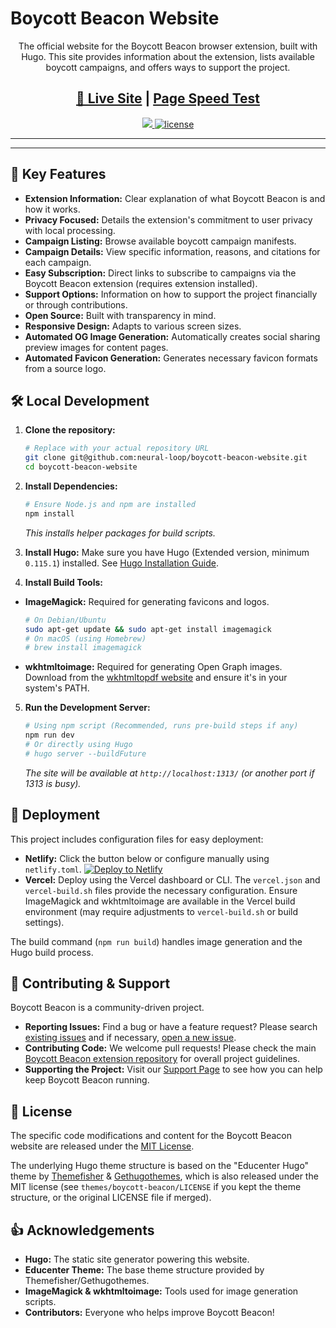 # Boycott Beacon Website

<p align="center">
  The official website for the Boycott Beacon browser extension, built with Hugo. This site provides information about the extension, lists available boycott campaigns, and offers ways to support the project.
</p>

<h2 align="center">
  <a target="_blank" href="https://boycott-beacon.github.io" rel="nofollow">👀 Live Site</a> |
  <a target="_blank" href="https://pagespeed.web.dev/report?url=https://boycott-beacon.github.io">Page Speed Test</a>
</h2>

<p align="center">
  <a href="https://github.com/gohugoio/hugo/releases/tag/v0.115.1" alt="Hugo Version">
    <img src="https://img.shields.io/static/v1?label=min-HUGO-version&message=0.115.1&color=f00&logo=hugo" />
  </a>
  <a href="https://github.com/neural-loop/boycott-beacon-website/blob/main/LICENSE"> <!-- << UPDATE LINK TO YOUR REPO -->
    <img src="https://img.shields.io/github/license/neural-loop/boycott-beacon-website" alt="license"> <!-- << UPDATE REPO -->
  </a>
  <!-- Add other relevant badges if desired -->
</p>

---

<!-- Optional: Add a screenshot of YOUR website -->
<!-- <p align="center">
<img src="[LINK_TO_YOUR_SCREENSHOT.png]" alt="screenshot" width="100%">
</p> -->

---

## 📌 Key Features

*   **Extension Information:** Clear explanation of what Boycott Beacon is and how it works.
*   **Privacy Focused:** Details the extension's commitment to user privacy with local processing.
*   **Campaign Listing:** Browse available boycott campaign manifests.
*   **Campaign Details:** View specific information, reasons, and citations for each campaign.
*   **Easy Subscription:** Direct links to subscribe to campaigns via the Boycott Beacon extension (requires extension installed).
*   **Support Options:** Information on how to support the project financially or through contributions.
*   **Open Source:** Built with transparency in mind.
*   **Responsive Design:** Adapts to various screen sizes.
*   **Automated OG Image Generation:** Automatically creates social sharing preview images for content pages.
*   **Automated Favicon Generation:** Generates necessary favicon formats from a source logo.

## 🛠️ Local Development

1.  **Clone the repository:**
    ```bash
    # Replace with your actual repository URL
    git clone git@github.com:neural-loop/boycott-beacon-website.git
    cd boycott-beacon-website
    ```

2.  **Install Dependencies:**
    ```bash
    # Ensure Node.js and npm are installed
    npm install
    ```
    *This installs helper packages for build scripts.*

3.  **Install Hugo:**
    Make sure you have Hugo (Extended version, minimum `0.115.1`) installed. See [Hugo Installation Guide](https://gohugo.io/getting-started/installing/).

4.  **Install Build Tools:**
  *   **ImageMagick:** Required for generating favicons and logos.
      ```bash
      # On Debian/Ubuntu
      sudo apt-get update && sudo apt-get install imagemagick
      # On macOS (using Homebrew)
      # brew install imagemagick
      ```
  *   **wkhtmltoimage:** Required for generating Open Graph images. Download from the [wkhtmltopdf website](https://wkhtmltopdf.org/downloads.html) and ensure it's in your system's PATH.

5.  **Run the Development Server:**
    ```bash
    # Using npm script (Recommended, runs pre-build steps if any)
    npm run dev
    # Or directly using Hugo
    # hugo server --buildFuture
    ```
    *The site will be available at `http://localhost:1313/` (or another port if 1313 is busy).*

## 🔧 Deployment

This project includes configuration files for easy deployment:

*   **Netlify:** Click the button below or configure manually using `netlify.toml`.
    [![Deploy to Netlify](https://www.netlify.com/img/deploy/button.svg)](https://app.netlify.com/start/deploy?repository=[YOUR_PROJECT_REPO_URL]) <!-- << UPDATE REPO URL -->
*   **Vercel:** Deploy using the Vercel dashboard or CLI. The `vercel.json` and `vercel-build.sh` files provide the necessary configuration. Ensure ImageMagick and wkhtmltoimage are available in the Vercel build environment (may require adjustments to `vercel-build.sh` or build settings).

The build command (`npm run build`) handles image generation and the Hugo build process.

## 🤝 Contributing & Support

Boycott Beacon is a community-driven project.

*   **Reporting Issues:** Find a bug or have a feature request? Please search [existing issues](https://github.com/neural-loop/boycott-beacon-website/issues) and if necessary, [open a new issue](https://github.com/neural-loop/boycott-beacon-website/issues). <!-- << UPDATE REPO URL -->
*   **Contributing Code:** We welcome pull requests! Please check the main [Boycott Beacon extension repository](https://github.com/neural-loop/boycott-beacon) for overall project guidelines. <!-- << UPDATE REPO URL -->
*   **Supporting the Project:** Visit our [Support Page](/support/) to see how you can help keep Boycott Beacon running.

## 📝 License

The specific code modifications and content for the Boycott Beacon website are released under the [MIT License](LICENSE).

The underlying Hugo theme structure is based on the "Educenter Hugo" theme by [Themefisher](https://themefisher.com) & [Gethugothemes](https://gethugothemes.com), which is also released under the MIT license (see `themes/boycott-beacon/LICENSE` if you kept the theme structure, or the original LICENSE file if merged).

## 👍 Acknowledgements

*   **Hugo:** The static site generator powering this website.
*   **Educenter Theme:** The base theme structure provided by Themefisher/Gethugothemes.
*   **ImageMagick & wkhtmltoimage:** Tools used for image generation scripts.
*   **Contributors:** Everyone who helps improve Boycott Beacon!
